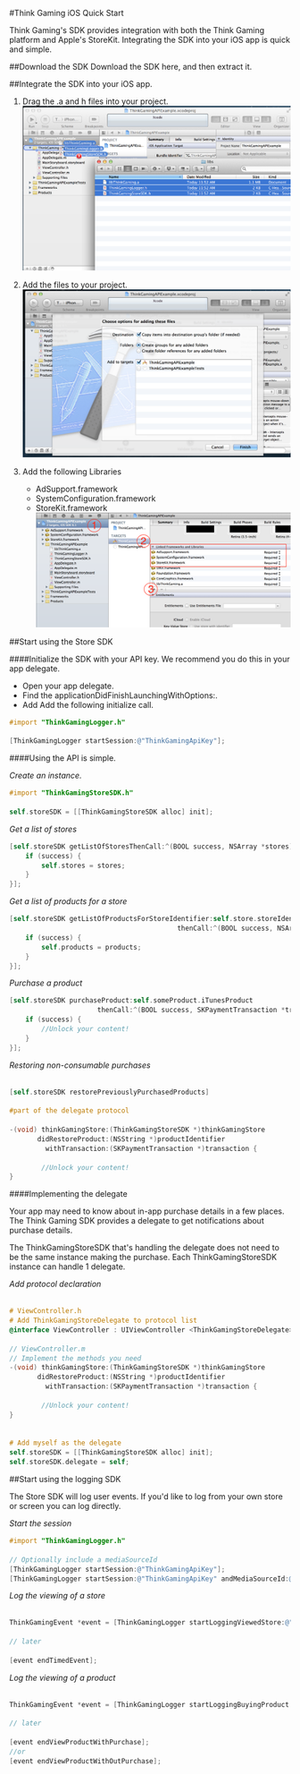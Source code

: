 #Think Gaming iOS Quick Start

Think Gaming's SDK provides integration with both the Think Gaming platform and Apple's StoreKit. Integrating the SDK into your iOS app is quick and simple.

##Download the SDK
Download the SDK here, and then extract it.

##Integrate the SDK into your iOS app.

1. Drag the .a and h files into your project.
![Drag to project](drag_to_project.png "Drag to Project")

2. Add the files to your project.
![Add to project](add_to_project.png "Add to Project")

3. Add the following Libraries 
	* AdSupport.framework
	* SystemConfiguration.framework
	* StoreKit.framework
![Add libraries](add_libraries.png "Add libraries")

##Start using the Store SDK


####Initialize the SDK with your API key. We recommend you do this in your app delegate.

* Open your app delegate.
* Find the applicationDidFinishLaunchingWithOptions:.
* Add Add the following initialize call.

```Objective-C
#import "ThinkGamingLogger.h"

[ThinkGamingLogger startSession:@"ThinkGamingApiKey"];

```

####Using the API is simple. 

_Create an instance._

```Objective-c
#import "ThinkGamingStoreSDK.h"

self.storeSDK = [[ThinkGamingStoreSDK alloc] init];
```

_Get a list of stores_

```Objective-C
[self.storeSDK getListOfStoresThenCall:^(BOOL success, NSArray *stores) {
    if (success) {
        self.stores = stores;
    }
}];
```

_Get a list of products for a store_

```Objective-C
[self.storeSDK getListOfProductsForStoreIdentifier:self.store.storeIdentifier 
                                          thenCall:^(BOOL success, NSArray *products) {
    if (success) {
        self.products = products;
    }
}];
```
_Purchase a product_

```Objective-C
[self.storeSDK purchaseProduct:self.someProduct.iTunesProduct 
                      thenCall:^(BOOL success, SKPaymentTransaction *transaction) {
    if (success) {
        //Unlock your content!
    }
}];
```

_Restoring non-consumable purchases_

```Objective-C

[self.storeSDK restorePreviouslyPurchasedProducts]

#part of the delegate protocol

-(void) thinkGamingStore:(ThinkGamingStoreSDK *)thinkGamingStore 
       didRestoreProduct:(NSString *)productIdentifier 
         withTransaction:(SKPaymentTransaction *)transaction {
        
        //Unlock your content!
}


```

####Implementing the delegate

Your app may need to know about in-app purchase details in a few places. The Think Gaming SDK provides a delegate to get notifications about purchase details. 

The ThinkGamingStoreSDK that's handling the delegate does not need to be the same instance making the purchase. Each ThinkGamingStoreSDK instance can handle 1 delegate.

_Add protocol declaration_
```Objective-C

# ViewController.h
# Add ThinkGamingStoreDelegate to protocol list
@interface ViewController : UIViewController <ThinkGamingStoreDelegate>

// ViewController.m
// Implement the methods you need
-(void) thinkGamingStore:(ThinkGamingStoreSDK *)thinkGamingStore 
       didRestoreProduct:(NSString *)productIdentifier 
         withTransaction:(SKPaymentTransaction *)transaction {
        
        //Unlock your content!
}


# Add myself as the delegate
self.storeSDK = [[ThinkGamingStoreSDK alloc] init];
self.storeSDK.delegate = self;

```


##Start using the logging SDK


The Store SDK will log user events. If you'd like to log from your own store or screen you can log directly.


_Start the session_

```Objective-c
#import "ThinkGamingLogger.h"

// Optionally include a mediaSourceId
[ThinkGamingLogger startSession:@"ThinkGamingApiKey"];
[ThinkGamingLogger startSession:@"ThinkGamingApiKey" andMediaSourceId:@"MediaSourceId"];

```

_Log the viewing of a store_

```Objective-C

ThinkGamingEvent *event = [ThinkGamingLogger startLoggingViewedStore:@"My Store Name"];

// later 

[event endTimedEvent];


```

_Log the viewing of a product_

```Objective-C

ThinkGamingEvent *event = [ThinkGamingLogger startLoggingBuyingProduct:@"iTunesIdentifier"]

// later

[event endViewProductWithPurchase];
//or
[event endViewProductWithOutPurchase];

```
